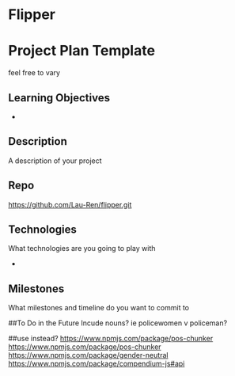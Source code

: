 # Flipper

# Project Plan Template

feel free to vary

## Learning Objectives
<ul>
	<li></li>


</ul>

## Description
A description of your project

## Repo
https://github.com/Lau-Ren/flipper.git

## Technologies
What technologies are you going to play with
<ul>
	<li></li>


</ul>

## Milestones
What milestones and timeline do you want to commit to 

##To Do in the Future
Incude nouns? ie policewomen v policeman?

##use instead?
https://www.npmjs.com/package/pos-chunker
https://www.npmjs.com/package/pos-chunker
https://www.npmjs.com/package/gender-neutral
https://www.npmjs.com/package/compendium-js#api
